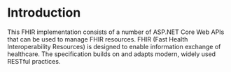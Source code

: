 # Introduction

This FHIR implementation consists of a number of ASP.NET Core Web APIs that can be used to manage FHIR resources.  FHIR \(Fast Health Interoperability Resources\) is designed to enable information exchange of healthcare. The specification builds on and adapts modern, widely used RESTful practices.

